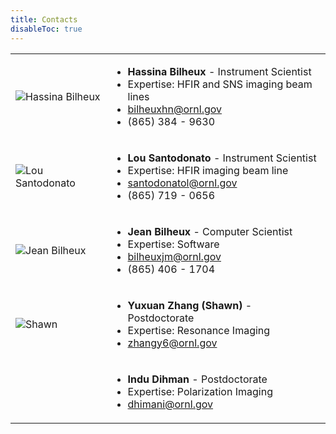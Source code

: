 ```yaml
---
title: Contacts
disableToc: true
---
```



|  |  |
| ------ | ----------- |
| ![Hassina Bilheux](/images/contacts/hassina.jpg) | <ul><li>**Hassina Bilheux** - Instrument Scientist</li><li>Expertise: HFIR and SNS imaging beam lines</li><li><i class='fa fa-envelope-open'></i> bilheuxhn@ornl.gov</li><li><i class='fa fa-phone'></i> (865) 384 - 9630</li></ul> |
| ![Lou Santodonato](/images/contacts/lou.png) | <ul><li>**Lou Santodonato** - Instrument Scientist</li><li>Expertise: HFIR imaging beam line</li><li><i class='fa fa-envelope-open'></i> santodonatol@ornl.gov</li><li><i class='fa fa-phone'></i> (865) 719 - 0656</li></ul> |
| ![Jean Bilheux](/images/contacts/jean.png) | <ul><li>**Jean Bilheux** - Computer Scientist</li><li>Expertise: Software</li><li><i class='fa fa-envelope-open'></i> bilheuxjm@ornl.gov</li><li><i class='fa fa-phone'></i> (865) 406 - 1704</li><ul> |
| ![Shawn](/images/contacts/shawn.png) | <ul><li>**Yuxuan Zhang (Shawn)** - Postdoctorate</li><li>Expertise: Resonance Imaging</li><li><i class='fa fa-envelope-open'></i> zhangy6@ornl.gov</li></ul> |
| | <ul><li>**Indu Dihman** - Postdoctorate</li><li>Expertise: Polarization Imaging</li><li><i class='fa fa-envelope-open'></i> dhimani@ornl.gov</li></ul> |



